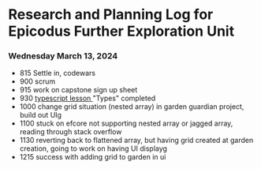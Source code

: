 # Research and Planning Log for Epicodus Further Exploration Unit

### Wednesday March 13, 2024

* 815 Settle in, codewars
* 900 scrum
* 915 work on capstone sign up sheet
* 930 [typescript lesson ](https://www.codecademy.com/courses/learn-typescript/lessons/introduction-to-typescript/exercises/from-javascript-to-typescript) "Types" completed
* 1000 change grid situation (nested array) in garden guardian project, build out UIg
* 1100 stuck on efcore not supporting nested array or jagged array, reading through stack overflow
* 1130 reverting back to flattened array, but having grid created at garden creation, going to work on having UI displayg
* 1215 success with adding grid to garden in ui